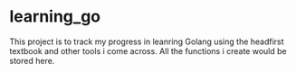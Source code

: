 # learning_go

This project is to track my progress in leanring Golang using the headfirst textbook and other tools i come across.
All the functions i create would be stored here.
